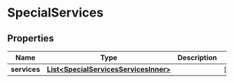 

# SpecialServices


## Properties

| Name | Type | Description | Notes |
|------------ | ------------- | ------------- | -------------|
|**services** | [**List&lt;SpecialServicesServicesInner&gt;**](SpecialServicesServicesInner.md) |  |  [optional] |



